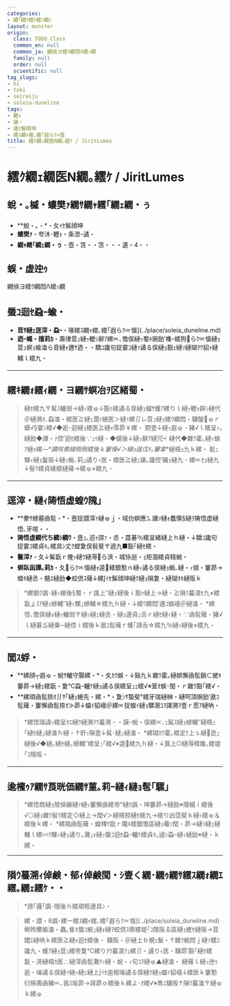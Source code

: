 ```yaml
---
categories:
- 繝｢繝ｳ繧ｹ繧ｿ繝ｼ
layout: monster
origin:
  class: TODO_Class
  common_en: null
  common_ja: 繝偵ヨ繧ｳ繝悶Λ繧ｯ繝
  family: null
  order: null
  scientific: null
tag_slugs:
- hi
- toki
- seireiju
- soleia-duneline
tags:
- 轣ｫ
- 譎・
- 邊ｾ髴顔坤
- 繧ｽ繝ｬ繧､繧｢遐らｸ∝慍
title: 繧ｸ繝ｪ繝医Ν繝｡繧ｹ / JiritLumes
---
```


# 繧ｸ繝ｪ繝医Ν繝｡繧ｹ / JiritLumes

## 蛻・｡槭・螻樊ｧ繝ｻ繝ｬ繧｢繝ｪ繝・ぅ

* **蛻・｡・*・夂ｲｾ髴顔坤
* **螻樊ｧ**・夸沐･轣ｫ・条泄ｰ譎・
* **繝ｬ繧｢繝ｪ繝・ぅ**・壺・笘・・笘・・・遺・4・・

## 蜈・虚迚ｩ

繝偵ヨ繧ｳ繝悶Λ繧ｯ繝

## 蜃ｺ迴ｾ蝨ｰ蝓・

* **荳ｻ縺ｪ逕滓・蝨ｰ**・喙繧ｽ繝ｬ繧､繧｢遐らｸ∝慍](../place/soleia_duneline.md)
* **迺ｰ蠅・擅莉ｶ**・壽律荳ｭ縺ｯ轣ｼ辭ｱ縲∝､憺俣縺ｯ蜀ｷ豌励′襍ｰ繧狗らｸ∝慍縺ｮ荳ｭ螟ｮ蝓溘ら音縺ｫ邇ｻ迺・・驕ｺ讒句捉霎ｺ縺ｧ譎る俣縺ｮ豁ｪ縺ｿ縺瑚ｦｳ貂ｬ縺輔ｌ繧九・

---

## 繧ｷ繝ｫ繧ｨ繝・ヨ繝ｻ螟冶ｦ区緒蜀・

> 縺ｾ繧九〒髯ｽ轤弱→縺ｨ繧ゅ↓豁ｩ繧譎る俣縺ｮ蟷ｻ蠖ｱ縲りｌ縺ｯ轣ｫ辟ｼ縺代＠縺溯ｵ､蝨溘・繧医≧縺ｪ濶ｲ蜷医＞縺ｧ縲∬レ荳ｭ縺ｮ繧ｳ繝悶・驥醍ゅｒ蟆√§霎ｼ繧√◆逅･迴縺ｮ繧医≧縺ｫ霈昴￥縲・
> 閼壹↓縺ｯ遐ゅ・豬√ｌ繧呈ｨ｡縺励◆譁・ｧ倥′迴ｾ繧後∵ｭｩ縺・◆蠕後↓縺ｯ辭ｱ縺冗┥縺代◆雜ｳ霍｡縺ｨ蜈ｱ縺ｫ縲―*\*讀咲黄縺梧椡繧後ｋ窶懆√＞縺ｮ逞戊ｷ｡窶拿*\*縺梧ｮ九ｋ縲・
> 鬆ｭ驛ｨ縺ｮ鬘阪↓縺ｯ蜿､莉｣譎りｨ医・繧医≧縺ｪ讓｡讒倥′豬ｮ縺九・縲∝ｾｮ縺九↓髻ｳ繧貞綾繧縺薙→繧ゅ≠繧九・

---

## 逕滓・縺ｨ陦悟虚蝗ｳ隗｣

* **豢ｻ蜍墓凾髢・*・壼捉譛滓ｧ縺ゅｊ・域仂螟應ｺ､譖ｿ縺ｫ蠢懊§縺ｦ陦悟虚縺悟､牙喧・・
* **陦悟虚繝代ち繝ｼ繝ｳ**・壼ｭ､迢ｬ諤ｧ・丞・霆碁％繧呈緒縺上ｈ縺・↓驕ｺ讒句捉霎ｺ繧貞ｷ｡繧具ｼ丈ｸ螳夐俣髫斐〒遶九■豁｢縺ｾ繧・
* **鬟滓ｧ**・夂↓髴翫ｒ蟶ｯ縺ｳ縺溽ら浹・城怺逧・ｮ矩涸繧貞精蜿・
* **螟臥函譚｡莉ｶ**・夂らｸ∝慍縺ｫ逵繧銀懃ｎ縺ｨ譎る俣縺ｮ蜿､縺・ｨ俶・窶昴→蠑ｷ縺丞・魑ｴ縺励◆蛟倶ｽ薙↓縲∫ｲｾ髴顔坤縺ｸ縺ｮ隕夐・縺瑚ｵｷ縺阪ｋ

> *縲御ｸ譌･縺ｨ蜷後§蜀・ｒ謠上″縺ｪ縺後ｉ豁ｩ縺上→縺・≧隕ｳ蟇滉ｾ九≠繧翫ょｽｱ縺ｮ蜍輔″縺ｨ騾｣蜍輔☆繧九ｈ縺・↓繧ｳ繝悶′逋ｺ蜈峨＠縺溘・
> *縲悟､憺俣縺ｫ縺ｯ轤弱〒縺ｯ縺ｪ縺丞・縺ｮ邊貞ｭ舌ｒ縺ｾ縺ｨ縺・∵凾髢薙・豬√ｌ縺碁≦縺乗─縺倥ｉ繧後ｋ遨ｺ髢薙ｒ蠖｢謌舌☆繧九％縺ｨ縺後≠繧九・

---

## 閭ｽ蜉・

* **縲顔┬遐ゅ・蛻ｻ轤守腸縲・*・夊ｶｳ蜈・↓谿九ｋ雜ｳ霍｡縺娯懈凾髢鍋⊂蛯ｷ窶昴→縺ｪ繧翫・夐℃蝨ｰ轤ｹ縺ｮ譎る俣繧呈ｭｪ繧√※萓ｵ蜈･閠・ｒ雜ｳ豁｢繧√・
* **縲頑凾髢捺ｵ∬ｻ｢縺ｮ蜷先・縲・*・夐ｼｻ蟄斐°繧牙瑞縺榊・縺呵頂豌励′遨ｺ髢薙・窶懈凾髢捺ｵ≫昴↓蟷ｲ貂峨＠縲∝捉蝗ｲ縺ｮ騾溷ｺｦ諢溯ｦ壹ｒ荵ｱ縺吶・

> *縲悟瑞諱ｯ繧呈ｵｴ縺ｳ縺溯ｦｳ蟇溯・・謨ｰ蛻・俣縲∝､ｪ髯ｽ縺ｮ蜍輔″縺梧ｭ｢縺ｾ縺｣縺溘ｈ縺・↑骭ｯ隕壹↓髯･縺｣縺溘・
> *縲瑚ｶｳ霍｡繧定ｸ上ｓ縺迯｣縺後√◆縺｡縺ｾ縺｡蜍輔″繧呈ｭ｢繧√※逵繧九ｈ縺・↓莨上○縺溽樟雎｡繧堤｢ｺ隱阪・

---

## 逾櫁ｩｱ繝ｻ莨晄価繝ｻ菫｡莉ｰ縺ｨ縺ｮ髢｢騾｣

> *縲悟商縺ｮ險倬鹸縺ｧ縺ｯ窶懈凾繧帝°縺ｶ譌・坤窶昴→縺励※隱槭ｉ繧後√◎縺ｮ雜ｳ髻ｳ繧定◇縺上→閠√＞縺梧掠縺ｾ繧九→繧り凶霑斐ｋ縺ｨ繧ゅ＆繧後ｋ縲・
> *縲梧凾髢薙・蝗槫ｻ翫ｒ隴ｷ繧銀憺區縺ｮ菴ｿ閠・昴→縺ｿ縺ｪ縺輔ｌ縲∽ｸ驛ｨ縺ｮ譎り｡灘｣ｫ縺ｯ蜃ｺ迴ｾ蝨ｰ轤ｹ繧貞ｷ｡遉ｼ蝨ｰ縺ｨ縺励※縺・ｋ縲・

---

## 隕ｳ蟇溯ｨ倬鹸・郁ｨ倬鹸閠・ｼ壹く繝･繝ｩ繝ｻ繧ｽ繝ｫ繝ｴ繧｡繝ｪ繧ｹ・・

> *謗｢邏｢譌･隱後ｈ繧頑栢邊具ｼ・

> 縲・譛・8譌･縲ー繧ｽ繝ｬ繧､繧｢遐らｸ∝慍](../place/soleia_duneline.md)蜊玲擲蝓溘・蟲｡隹ｷ蜃ｺ蜿｣縺ｫ縺ｦ蛟倶ｽ鼎繧堤｢ｺ隱阪る區縺ｮ蛯ｾ縺阪→荳閾ｴ縺吶ｋ繧医≧縺ｫ迴ｾ繧後・
> 驥阪・＠縺上ｂ蜆ｪ髮・↑雜ｳ蜿悶ｊ縺ｧ驕ｺ讒九・蠖ｱ縺ｮ荳ｭ繧帝夐℃縲りｦｳ蟇滉ｸｭ縲∬・譎りｨ医・驥昴′豁｢縺ｾ繧翫・浹縺梧ｶ医∴縺滓凾髢灘ｸｯ縺・蛻・ｨ句ｺｦ縺ゅ▲縺溘・
> 縺薙ｌ縺ｯ迚ｩ逅・噪譎る俣縺ｧ縺ｯ縺ｪ縺上∫ｲｾ逾樒噪譎る俣縺ｸ縺ｮ蟷ｲ貂峨↓繧医ｋ窶懃衍隕壽凾豬∝､我ｽ坂昴→諤昴ｏ繧後ｋ縲よ･ｵ繧√※雋ｴ驥阪↑隕ｳ蟇溘〒縺ゅｋ縲ゅ